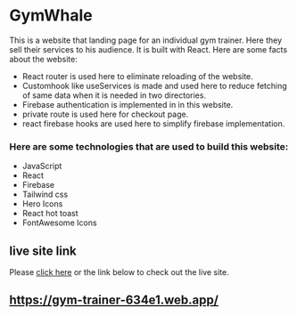 # GymWhale

This is a website that landing page for an individual gym trainer. Here they sell their services to his audience. It is built with React. Here are some facts about the website:

* React router is used here to eliminate reloading of the website.
* Customhook like useServices is made and used here to reduce fetching of same data when it is needed in two directories.
* Firebase authentication is implemented in in this website.
* private route is used here for checkout page.
* react firebase hooks are used here to simplify firebase implementation.

### Here are some technologies that are used to build this website:
* JavaScript
* React
* Firebase 
* Tailwind css
* Hero Icons
* React hot toast
* FontAwesome Icons

## live site link

Please [click here](https://gym-trainer-634e1.web.app/) or the link below to check out the live site.

## https://gym-trainer-634e1.web.app/
